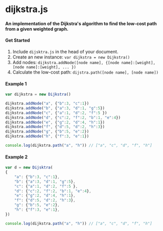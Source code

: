 # dijkstra.js
#### An implementation of the Dijkstra's algorithm to find the low-cost path from a given weighted graph.

#### Get Started

1. Include `dijsktra.js` in the head of your document.
2. Create an new instance: `var dijkstra = new Dijkstra()`
3. Add nodes: `dijkstra.addNode([node name], {[node name]:[weight], [node name]:[weight], ... })`
4. Calculate the low-cost path: `dijstra.path([node name], [node name])`

#### Example 1

```javascript
var dijkstra = new Dijkstra()

dijkstra.addNode("a", {"b":3, "c":1})
dijkstra.addNode("b", {"a":3, "d":1, "g":5})
dijkstra.addNode("c", {"a":1, "d":2, "f":5 })
dijkstra.addNode("d", {"c":2, "f":2, "b":1, "e":4})
dijkstra.addNode("e", {"g":2, "d":4, "h":1})
dijkstra.addNode("f", {"d":5, "d":2, "h":3})
dijkstra.addNode("g", {"b":5, "e":2})
dijkstra.addNode("h", {"f":3, "e":1})

console.log(dijkstra.path("a", "h")) // ["a", "c", "d", "f", "h"]
```

#### Example 2

```javascript
var d = new Dijsktra(
{
	"a": {"b":3, "c":1},
	"b": {"a":3, "d":1, "g":5},
	"c": {"a":1, "d":2, "f":5 },
	"d": {"c":2, "f":2, "b":1, "e":4},
	"e": {"g":2, "d":4, "h":1},
	"f": {"d":5, "d":2, "h":3},
	"g": {"b":5, "e":2},
	"h": {"f":3, "e":1},
})

console.log(dijkstra.path("a", "h")) // ["a", "c", "d", "f", "h"]
```
